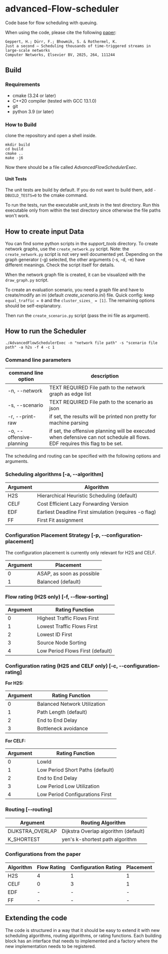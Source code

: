 # advanced-Flow-scheduler

Code base for flow scheduling with queuing.

When using the code, please cite the following [paper](https://doi.org/10.1016/j.comnet.2025.111244):

```
Geppert, H.; Dürr, F.; Bhowmik, S. & Rothermel, K.
Just a second — Scheduling thousands of time-triggered streams in large-scale networks
Computer Networks, Elsevier BV, 2025, 264, 111244
```

## Build

### Requirements

- cmake (3.24 or later)
- C++20 compiler (tested with GCC 13.1.0)
- git
- python 3.9 (or later)

### How to Build

clone the repository and open a shell inside.

```
mkdir build 
cd build
cmake ..
make -j6
```

Now there should be a file called _AdvancedFlowSchedulerExec_.

#### Unit Tests

The unit tests are build by default.
If you do not want to build them, add `-DBUILD_TESTS=0` to the cmake command.

To run the tests, run the executable _unit_tests_ in the test directory.
Run this executable only from within the test directory since otherwise the file paths won't work.

## How to create input Data

You can find some python scripts in the _support_tools_ directory.
To create network graphs, use the `create_network.py` script.
Note: the `create_network.py` script is not very well documented yet. Depending on the graph generator (-g) selected, the other arguments (-s, -d, -e) have different meanings. Check the script itself for details.

When the network graph file is created, it can be visualized with the `draw_graph.py` script.

To create an evaluation scenario, you need a graph file and have to create/modify an ini (default _create_scenario.ini_) file.
Quick config: keep `equal_traffic = 0` and the `cluster_sizes_ = [1]`. The remaining options should be self-explanatory.

Then run the `create_scenario.py` script (pass the ini file as argument).

## How to run the Scheduler

```
./AdvancedFlowSchedulerExec -n "network file path" -s "scenario file path" -a h2s -f 4 -c 1
```

### Command line parameters

| command line option      | description                                                                                                                  |
|--------------------------|------------------------------------------------------------------------------------------------------------------------------|
| -n, --network            | TEXT REQUIRED  File path to the network graph as edge list                                                                   |
| -s, --scenario           | TEXT REQUIRED File path to the scenario as json                                                                              |
| -r, --print-raw          | if set, the results will be printed non pretty for machine parsing                                                           |
| -o, --offensive-planning | if set, the offensive planning will be executed when defensive can not schedule all flows. EDF requires this flag to be set. |

The scheduling and routing can be specified with the following options and arguments.

### Scheduling algorithms [-a, --algorithm]

| Argument | Algorithm                                              |
|----------|--------------------------------------------------------|
| H2S      | Hierarchical Heuristic Scheduling (default)            |
| CELF     | Cost Efficient Lazy Forwarding Version                 |
| EDF      | Earliest Deadline First simulation (requires -o flag)  |
| FF       | First Fit assignment                                   |

### Configuration Placement Strategy [-p, --configuration-placement]

The configuration placement is currently only relevant for H2S and CELF.

| Argument | Placement                           |
|----------|-------------------------------------|
| 0        | ASAP, as soon as possible           |
| 1        | Balanced (default)                  |

### Flow rating (H2S only) [-f, --flow-sorting]

| Argument | Rating Function                  |
|----------|----------------------------------|
| 0        | Highest Traffic Flows First      |
| 1        | Lowest Traffic Flows First       |
| 2        | Lowest ID First                  |
| 3        | Source Node Sorting              |
| 4        | Low Period Flows First (default) |

### Configuration rating (H2S and CELF only) [-c, --configuration-rating]

**For H2S:**

| Argument | Rating Function              |
|----------|------------------------------|
| 0        | Balanced Network Utilization |
| 1        | Path Length (default)        |
| 2        | End to End Delay             |
| 3        | Bottleneck avoidance         |

**For CELF:**

| Argument | Rating Function                  |
|----------|----------------------------------|
| 0        | LowId                            |
| 1        | Low Period Short Paths (default) |
| 2        | End to End Delay                 |
| 3        | Low Period Low Utilization       |
| 4        | Low Period Configurations First  |

### Routing [--routing]

| Argument         | Routing Algorithm                    |
|------------------|--------------------------------------|
| DIJKSTRA_OVERLAP | Dijkstra Overlap algorithm (default) |
| K_SHORTEST       | yen's k-shortest path algorithm      |

### Configurations from the paper

| Algorithm | Flow Rating | Configuration Rating | Placement |
|-----------|-------------|----------------------|-----------|
| H2S       | 4           | 1                    | 1         |
| CELF      | 0           | 3                    | 1         |
| EDF       | -           | -                    | -         |
| FF        | -           | -                    | -         |

## Extending the code

The code is structured in a way that it should be easy to extend it with new scheduling algorithms, routing algorithms, or rating functions.
Each building block has an interface that needs to implemented and a factory where the new implementation needs to be registered.

